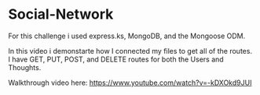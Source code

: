 # Social-Network

For this challenge i used express.ks, MongoDB, and the Mongoose ODM.

In this video i demonstarte how I connected my files to get all of the routes. I have GET, PUT, POST, and DELETE routes for both the Users and Thoughts. 

Walkthrough video here: https://www.youtube.com/watch?v=-kDXOkd9JUI 